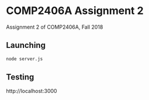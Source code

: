 # COMP2406A Assignment 2

Assignment 2 of COMP2406A, Fall 2018

## Launching

```bash
node server.js
```

## Testing

http://localhost:3000

